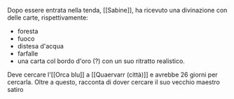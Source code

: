 Dopo essere entrata nella tenda, [[Sabine]], ha ricevuto una divinazione con delle carte, rispettivamente:
- foresta
- fuoco
- distesa d'acqua
- farfalle
- una carta col bordo d'oro (?) con un suo ritratto realistico. 

Deve cercare l'[[Orca blu]] a [[Quaervarr (città)]] e avrebbe 26 giorni per cercarla. Oltre a questo, racconta di dover cercare il suo vecchio maestro satiro